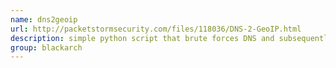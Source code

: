 ```yaml
---
name: dns2geoip
url: http://packetstormsecurity.com/files/118036/DNS-2-GeoIP.html
description: simple python script that brute forces DNS and subsequently geolocates the found subdomains. URL : http://packetstormsecurity.com/files/118036/DNS-2-GeoIP.html Groups : blackarch blackarch-scanner blackarch-recon
group: blackarch
---
```

